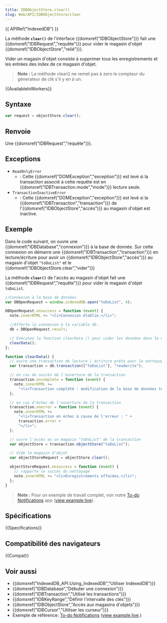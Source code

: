 ```yaml
---
title: IDBObjectStore.clear()
slug: Web/API/IDBObjectStore/clear
---
```


{{ APIRef("IndexedDB") }}

La méthode **`clear()`** de l'interface {{domxref("IDBObjectStore")}} fait une {{domxref("IDBRequest","requête")}} pour vider le magasin d'objet {{domxref("IDBObjectStore","relié")}}.

Vider un magasin d'objet consiste à supprimer tous les enregistrements et les entrées des index de ce magasin d'objet.

> **Note :** La méthode clear() ne remet pas à zero le compteur du génerateur de clé s'il y en à un.

{{AvailableInWorkers}}

## Syntaxe

```js
var request = objectStore.clear();
```

## Renvoie

Une {{domxref("IDBRequest","requête")}}.

## Exceptions

- `ReadOnlyError`
  - : Cette {{domxref("DOMException","exception")}} est levé si la transaction associé à cette requête est en {{domxref("IDBTransaction.mode","mode")}} lecture seule.
- `TransactionInactiveError`
  - : Cette {{domxref("DOMException","exception")}} est levé si la {{domxref("IDBTransaction","transaction")}} de l'{{domxref("IDBObjectStore","accès")}} au magasin d'objet est inactive.

## Exemple

Dans le code suivant, on ouvre une {{domxref("IDBDatabase","connexion")}} à la base de donnée. Sur cette connexion on démarre une {{domxref("IDBTransaction","transaction")}} en lecture/écriture pour avoir un {{domxref("IDBObjectStore","accès")}} au magasin d'objet `"toDoList"` et le {{domxref("IDBObjectStore.clear","vider")}}

La méthode **`clear()`** de l'accès au magasin d'objet fait une {{domxref("IDBRequest","requête")}} pour vider le magasin d'objet `toDoList`.

```js
//Connexion à la base de données
var DBOpenRequest = window.indexedDB.open("toDoList", 4);

DBOpenRequest.onsuccess = function (event) {
  note.innerHTML += "<li>Connexion établie.</li>";

  //Affecte la connexion à la variable db.
  db = DBOpenRequest.result;

  // Exécutez la fonction clearData () pour vider les données dans le magasin d'objet
  clearData();
};

function clearData() {
  // ouvre une transaction de lecture / écriture prête pour le nettoyage
  var transaction = db.transaction(["toDoList"], "readwrite");

  // en cas de succès de l'ouverture de la transaction
  transaction.oncomplete = function (event) {
    note.innerHTML +=
      "<li>Transaction complété : modification de la base de données terminée.</li>";
  };

  // en cas d'échec de l'ouverture de la transaction
  transaction.onerror = function (event) {
    note.innerHTML +=
      "<li>Transaction en échec à cause de l'erreur : " +
      transaction.error +
      "</li>";
  };

  // ouvre l'accès au un magasin "toDoList" de la transaction
  var objectStore = transaction.objectStore("toDoList");

  // Vide le magasin d'objet
  var objectStoreRequest = objectStore.clear();

  objectStoreRequest.onsuccess = function (event) {
    // rapporte le succès du nettoyage
    note.innerHTML += "<li>Enregistrements effacées.</li>";
  };
}
```

> **Note :** Pour un exemple de travail complet, voir notre [To-do Notifications](https://github.com/mdn/dom-examples/tree/main/to-do-notifications) app ([view example live](https://mdn.github.io/dom-examples/to-do-notifications/)).

## Spécifications

{{Specifications}}

## Compatibilité des navigateurs

{{Compat}}

## Voir aussi

- {{domxref("IndexedDB_API.Using_IndexedDB","Utiliser IndexedDB")}}
- {{domxref("IDBDatabase","Débuter une connexion")}}
- {{domxref("IDBTransaction","Utilisé les transactions")}}
- {{domxref("IDBKeyRange","Définir l'intervalle des clés")}}
- {{domxref("IDBObjectStore","Accès aux magasins d'objets")}}
- {{domxref("IDBCursor","Utiliser les curseur")}}
- Exemple de référence: [To-do Notifications](https://github.com/mdn/dom-examples/tree/main/to-do-notifications) ([view example live](https://mdn.github.io/dom-examples/to-do-notifications/).)
